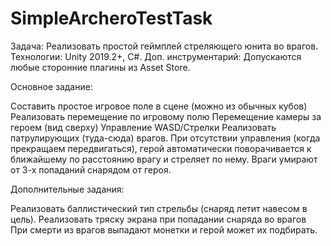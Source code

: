 # SimpleArcheroTestTask

Задача: Реализовать простой геймплей стреляющего юнита во врагов.
Технологии: Unity 2019.2+, C#.
Доп. инструментарий: Допускаются любые сторонние плагины из Asset Store.

Основное задание:

Составить простое игровое поле в сцене (можно из обычных кубов)
Реализовать перемещение по игровому полю 
Перемещение камеры за героем (вид сверху)
Управление WASD/Стрелки
Реализовать патрулирующих (туда-сюда) врагов.
При отсутствии управления (когда прекращаем передвигаться), герой автоматически поворачивается к ближайшему по расстоянию врагу и стреляет по нему.
Враги умирают от 3-х попаданий снарядом от героя.



Дополнительные задания:

Реализовать баллистический тип стрельбы (снаряд летит навесом в цель).
Реализовать тряску экрана при попадании снаряда во врагов
При смерти из врагов выпадают монетки и герой может их подбирать.
